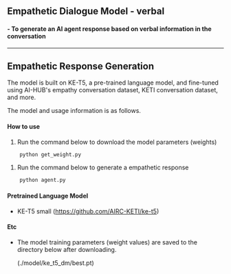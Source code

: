 ## Empathetic Dialogue Model - verbal
#### - To generate an AI agent response based on verbal information in the conversation


----------------------------------

## Empathetic Response Generation

The model is built on KE-T5, a pre-trained language model, and fine-tuned using AI-HUB's empathy conversation dataset, KETI conversation dataset, and more.

The model and usage information is as follows.


#### How to use

1) Run the command below to download the model parameters (weights)
```bash
    python get_weight.py
```

1) Run the command below to generate a empathetic response
```bash
    python agent.py
```


#### Pretrained Language Model
- KE-T5 small
(https://github.com/AIRC-KETI/ke-t5)



#### Etc
- The model training parameters (weight values) are saved to the directory below after downloading.

    (./model/ke_t5_dm/best.pt)
